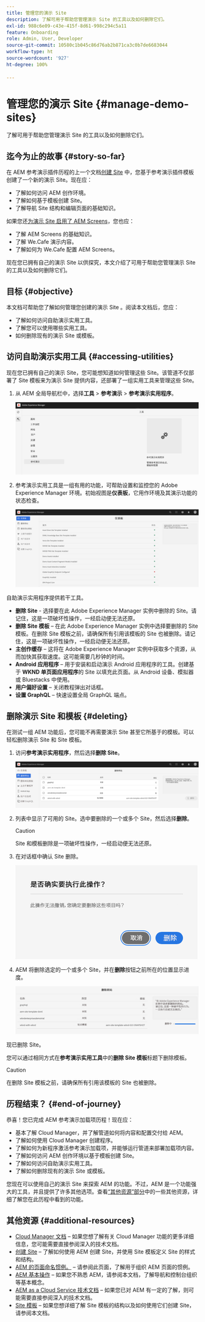 ```yaml
---
title: 管理您的演示 Site
description: 了解可用于帮助您管理演示 Site 的工具以及如何删除它们。
exl-id: 988c6e09-c43e-415f-8d61-998c294c5a11
feature: Onboarding
role: Admin, User, Developer
source-git-commit: 10580c1b045c86d76ab2b871ca3c0b7de6683044
workflow-type: ht
source-wordcount: '927'
ht-degree: 100%

---
```


# 管理您的演示 Site {#manage-demo-sites}

了解可用于帮助您管理演示 Site 的工具以及如何删除它们。

## 迄今为止的故事 {#story-so-far}

在 AEM 参考演示插件历程的上一个文档[创建 Site](create-site.md) 中，您基于参考演示插件模板创建了一个新的演示 Site。现在应：

* 了解如何访问 AEM 创作环境。
* 了解如何基于模板创建 Site。
* 了解导航 Site 结构和编辑页面的基础知识。

如果您还[为演示 Site 启用了 AEM Screens](screens.md)，您也应：

* 了解 AEM Screens 的基础知识。
* 了解 We.Cafe 演示内容。
* 了解如何为 We.Cafe 配置 AEM Screens。

现在您已拥有自己的演示 Site 以供探究，本文介绍了可用于帮助您管理演示 Site 的工具以及如何删除它们。

## 目标 {#objective}

本文档可帮助您了解如何管理您创建的演示 Site 。阅读本文档后，您应：

* 了解如何访问自助演示实用工具。
* 了解您可以使用哪些实用工具。
* 如何删除现有的演示 Site 或模板。

## 访问自助演示实用工具 {#accessing-utilities}

现在您已拥有自己的演示 Site，您可能想知道如何管理这些 Site。该管道不仅部署了 Site 模板来为演示 Site 提供内容，还部署了一组实用工具来管理这些 Site。

1. 从 AEM 全局导航栏中，选择&#x200B;**工具** > **参考演示** > **参考演示实用程序**。

   ![自助演示实用工具](assets/demo-utilities.png)

1. 参考演示实用工具是一组有用的功能，可帮助设置和监控您的 Adobe Experience Manager 环境。初始视图是&#x200B;**仪表板**，它用作环境及其演示功能的状态检查。

   ![仪表板](assets/dashboard.png)

自助演示实用程序提供若干工具。

* **删除 Site** - 选择要在此 Adobe Experience Manager 实例中删除的 Site。请记住，这是一项破坏性操作，一经启动便无法还原。
* **删除 Site 模板** – 在此 Adobe Experience Manager 实例中选择要删除的 Site 模板。在删除 Site 模板之前，请确保所有引用该模板的 Site 也被删除。请记住，这是一项破坏性操作，一经启动便无法还原。
* **主创作缓存** – 这将在 Adobe Experience Manager 实例中获取多个资源，从而加快其获取速度。这可能需要几秒钟的时间。
* **Android 应用程序** – 用于安装和启动演示 Android 应用程序的工具。创建基于 **WKND 单页面应用程序**&#x200B;的 Site 以填充此页面。从 Android 设备、模拟器或 Bluestacks 中使用。
* **用户偏好设置** – 关闭教程弹出对话框。
* **设置 GraphQL** – 快速设置全局 GraphQL 端点。

## 删除演示 Site 和模板 {#deleting}

在测试一组 AEM 功能后，您可能不再需要演示 Site 甚至它所基于的模板。可以轻松删除演示 Site 和 Site 模板。

1. 访问&#x200B;**参考演示实用程序**，然后选择&#x200B;**删除 Site**。

   ![删除 Site](assets/delete-sites.png)

1. 列表中显示了可用的 Site。选中要删除的一个或多个 Site，然后选择&#x200B;**删除**。

   >[!CAUTION]
   >
   >Site 和模板删除是一项破坏性操作，一经启动便无法还原。

1. 在对话框中确认 Site 删除。

   ![确认 Site 删除](assets/confirm-site-delete.png)

1. AEM 将删除选定的一个或多个 Site，并在&#x200B;**删除**&#x200B;按钮之前所在的位置显示进度。

   ![删除进度](assets/delete-progress.png)

现已删除 Site。

您可以通过相同方式在&#x200B;**参考演示实用工具**&#x200B;中的&#x200B;**删除 Site 模板**&#x200B;标题下删除模板。

>[!CAUTION]
>
>在删除 Site 模板之前，请确保所有引用该模板的 Site 也被删除。

## 历程结束？ {#end-of-journey}

恭喜！您已完成 AEM 参考演示加载项历程！现在应：

* 基本了解 Cloud Manager，并了解管道如何将内容和配置交付给 AEM。
* 了解如何使用 Cloud Manager 创建程序。
* 了解如何为新程序激活参考演示加载项，并能够运行管道来部署加载项内容。
* 了解如何访问 AEM 创作环境以基于模板创建 Site。
* 了解如何访问自助演示实用工具。
* 了解如何删除现有的演示 Site 或模板。

您现在可以使用自己的演示 Site 来探索 AEM 的功能。不过，AEM 是一个功能强大的工具，并且提供了许多其他选项。查看[“其他资源”部分](#additional-resources)中的一些其他资源，详细了解您在此历程中看到的功能。

## 其他资源 {#additional-resources}

* [Cloud Manager 文档](https://experienceleague.adobe.com/docs/experience-manager-cloud-service/onboarding/onboarding-concepts/cloud-manager-introduction.html?lang=zh-Hans) – 如果您想了解有关 Cloud Manager 功能的更多详细信息，您可能需要直接参阅深入的技术文档。
* [创建 Site](/help/sites-cloud/administering/site-creation/create-site.md) – 了解如何使用 AEM 创建 Site，并使用 Site 模板定义 Site 的样式和结构。
* [AEM 的页面命名惯例。](/help/sites-cloud/authoring/sites-console/organizing-pages.md#page-name-restrictions-and-best-practices) – 请参阅此页面，了解用于组织 AEM 页面的惯例。
* [AEM 基本操作](/help/sites-cloud/authoring/basic-handling.md) – 如果您不熟悉 AEM，请参阅本文档，了解导航和控制台组织等基本概念。
* [AEM as a Cloud Service 技术文档](https://experienceleague.adobe.com/docs/experience-manager-cloud-service.html?lang=zh-Hans) – 如果您已对 AEM 有一定的了解，则可能需要直接参阅深入的技术文档。
* [Site 模板](/help/sites-cloud/administering/site-creation/site-templates.md) – 如果您想详细了解 Site 模板的结构以及如何使用它们创建 Site，请参阅本文档。
